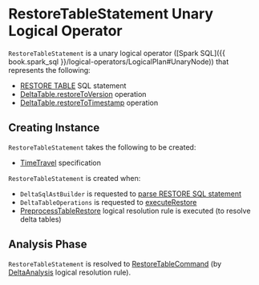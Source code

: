 # RestoreTableStatement Unary Logical Operator

`RestoreTableStatement` is a unary logical operator ([Spark SQL]({{ book.spark_sql }}/logical-operators/LogicalPlan#UnaryNode)) that represents the following:

* [RESTORE TABLE](../../sql/index.md#RESTORE) SQL statement
* [DeltaTable.restoreToVersion](../../DeltaTable.md#restoreToVersion) operation
* [DeltaTable.restoreToTimestamp](../../DeltaTable.md#restoreToTimestamp) operation

## Creating Instance

`RestoreTableStatement` takes the following to be created:

* <span id="table"> [TimeTravel](TimeTravel.md) specification

`RestoreTableStatement` is created when:

* `DeltaSqlAstBuilder` is requested to [parse RESTORE SQL statement](../../sql/DeltaSqlAstBuilder.md#visitRestore)
* `DeltaTableOperations` is requested to [executeRestore](../../DeltaTableOperations.md#executeRestore)
* [PreprocessTableRestore](../../PreprocessTableRestore.md) logical resolution rule is executed (to resolve delta tables)

## Analysis Phase

`RestoreTableStatement` is resolved to [RestoreTableCommand](RestoreTableCommand.md) (by [DeltaAnalysis](../../DeltaAnalysis.md#RestoreTableStatement) logical resolution rule).
